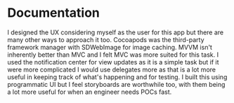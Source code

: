 #  Documentation

I designed the UX considering myself as the user for this app but there are many other ways to approach it too.
Cocoapods was the third-party framework manager with SDWebImage for image caching.
MVVM isn't inherently better than MVC and I felt MVC was more suited for this task.
I used the notification center for view updates as it is a simple task but if it were more complicated I would use delegates more as that is a lot more useful in keeping track of what's happening and for testing.
I built this using programmatic UI but I feel storyboards are worthwhile too, with them being a lot more useful for when an engineer needs POCs fast.


